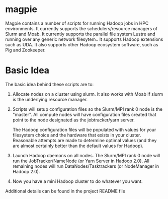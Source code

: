 magpie
======

Magpie contains a number of scripts for running Hadoop jobs in HPC
environments.  It currently supports the schedulers/resource managers
of Slurm and Moab.  It currently supports the parallel file system
Lustre and running over any generic network filesytem..  It supports
Hadoop extensions such as UDA.  It also supports other Hadoop
ecosystem software, such as Pig and Zookeeper.

Basic Idea
==========

The basic idea behind these scripts are to:

1) Allocate nodes on a cluster using slurm.  It also works with Moab
   if slurm is the underlying resource manager.

2) Scripts will setup configuration files so the Slurm/MPI rank 0 node
   is the "master".  All compute nodes will have configuration files
   created that point to the node designated as the jobtracker/yarn
   server.

   The Hadoop configuration files will be populated with values for
   your filesystem choice and the hardware that exists in your
   cluster.  Reasonable attempts are made to determine optimal values
   (and they are almost certainly better than the default values for
   Hadoop).

3) Launch Hadoop daemons on all nodes.  The Slurm/MPI rank 0 node will
   run the JobTracker/NameNode (or Yarn Server in Hadoop 2.0).  All
   remaining nodes will run DataNodes/Tasktrackers (or NodeManager in
   Hadoop 2.0).

4) Now you have a mini Hadoop cluster to do whatever you want.

Additional details can be found in the project README file
